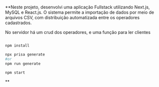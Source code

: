 **Neste projeto, desenvolvi uma aplicação Fullstack utilizando Next.js, MySQL e React.js. O sistema permite a importação de dados por meio de arquivos CSV, com distribuição automatizada entre os operadores cadastrados.

No servidor há um crud dos operadores, e uma função para ler clientes

```bash

npm install

npx prisa generate
#or
npm run generate

npm start
```

**
